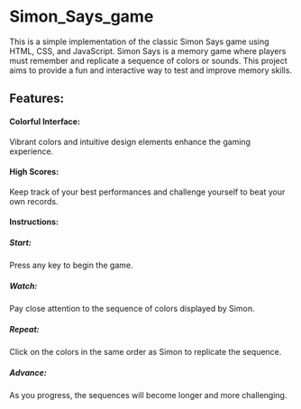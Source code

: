 # Simon_Says_game

This is a simple implementation of the classic Simon Says game using HTML, CSS, and JavaScript. Simon Says is a memory game where players must remember and replicate a sequence of colors or sounds. This project aims to provide a fun and interactive way to test and improve memory skills.

## Features:

#### Colorful Interface: 
Vibrant colors and intuitive design elements enhance the gaming experience.

#### High Scores: 
Keep track of your best performances and challenge yourself to beat your own records.

#### Instructions:
##### Start: 
Press any key to begin the game.
##### Watch: 
Pay close attention to the sequence of colors displayed by Simon.
##### Repeat: 
Click on the colors in the same order as Simon to replicate the sequence.
##### Advance: 
As you progress, the sequences will become longer and more challenging.

